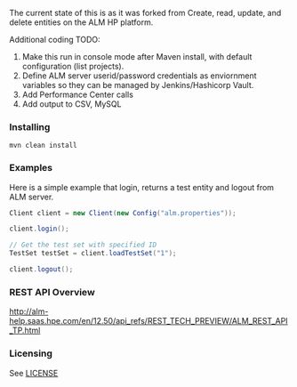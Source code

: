 The current state of this is as it was forked from 
Create, read, update, and delete entities on the ALM HP platform.

Additional coding TODO:
1. Make this run in console mode after Maven install, with default configuration (list projects).
2. Define ALM server userid/password credentials as enviornment variables so they can be managed by Jenkins/Hashicorp Vault.
3. Add Performance Center calls
4. Add output to CSV, MySQL

### Installing
```
mvn clean install
```

### Examples
Here is a simple example that login, returns a test entity and logout from ALM server.
```java
Client client = new Client(new Config("alm.properties"));

client.login();

// Get the test set with specified ID
TestSet testSet = client.loadTestSet("1");

client.logout();
```

### REST API Overview
http://alm-help.saas.hpe.com/en/12.50/api_refs/REST_TECH_PREVIEW/ALM_REST_API_TP.html

### Licensing
See [LICENSE](https://github.com/okean/alm-rest-api/blob/master/LICENSE)
